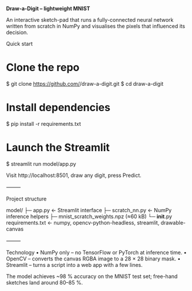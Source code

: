**Draw-a-Digit – lightweight MNIST**

An interactive sketch-pad that runs a fully-connected neural network written from scratch in NumPy and visualises the pixels that influenced its decision.



Quick start

# Clone the repo
$ git clone https://github.com/<user>/draw-a-digit.git
$ cd draw-a-digit

# Install dependencies
$ pip install -r requirements.txt

# Launch the Streamlit 
$ streamlit run model/app.py

Visit http://localhost:8501, draw any digit, press Predict.

⸻

Project structure

model/
 ├─ app.py              ← Streamlit interface
 ├─ scratch_nn.py       ← NumPy inference helpers
 ├─ mnist_scratch_weights.npz  (≈60 kB)
 └─ __init__.py
requirements.txt         ← numpy, opencv-python-headless, streamlit, drawable-canvas


⸻

Technology
	•	NumPy only – no TensorFlow or PyTorch at inference time.
	•	OpenCV – converts the canvas RGBA image to a 28 × 28 binary mask.
	•	Streamlit – turns a script into a web app with a few lines.

The model achieves ~98 % accuracy on the MNIST test set; free-hand sketches land around 80–85 %.

